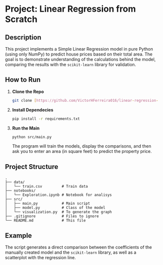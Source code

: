 # Project: Linear Regression from Scratch

## Description
This project implements a Simple Linear Regression model in pure Python (using only NumPy) to predict house prices based on their total area. The goal is to demonstrate understanding of the calculations behind the model, comparing the results with the `scikit-learn` library for validation.

## How to Run

1.  **Clone the Repo**
    ```bash
    git clone [https://github.com/VictorHFerreira016/linear-regression-from-scratch.git](https://github.com/VictorHFerreira016/linear-regression-from-scratch.git)
    ```

2.  **Install Dependecies**
    ```bash
    pip install -r requirements.txt
    ```

3.  **Run the Main**
    ```bash
    python src/main.py
    ```
    The program will train the models, display the comparisons, and then ask you to enter an area (in square feet) to predict the property price.

## Project Structure
```
.
├── data/
│   └── train.csv         # Train data
├── notebooks/
│   └── Exploration.ipynb # Notebook for analisys
├── src/
│   ├── main.py           # Main script
│   ├── model.py          # Class of the model
│   └── visualization.py  # To generate the graph
├── .gitignore            # Files to ignore
└── README.md             # This file
```

## Example

The script generates a direct comparison between the coefficients of the manually created model and the `scikit-learn` library, as well as a scatterplot with the regression line.

